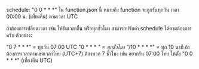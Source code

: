 schedule: "0 0 * * *" ใน function.json นี้ หมายถึง function จะถูกรันทุกวัน เวลา 00:00 น. (เที่ยงคืน) ตามเวลา UTC

ถ้าต้องการเปลี่ยนเวลา เช่น ให้รันเวลาอื่น หรือทุกชั่วโมง สามารถปรับค่า schedule ได้ตามต้องการครับ
ตัวอย่าง:

"0 7 * * *" = ทุกวัน 07:00 UTC
"0 * * * *" = ทุกชั่วโมง
"*/10 * * * *" = ทุก 10 นาที
ถ้าต้องการเวลาตามเขตเวลาไทย (UTC+7) ต้องบวก 7 ชั่วโมง เช่น อยากรัน 07:00 ไทย ให้ตั้ง "0 0 * * *" (เที่ยงคืน UTC)